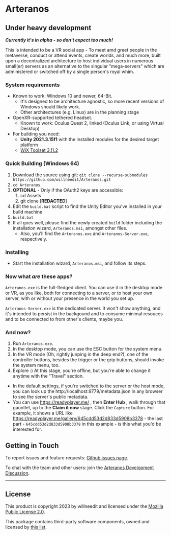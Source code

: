 # Arteranos

## Under heavy development
__*Currently it's in alpha - so don't expect too much!*__

This is intended to be a VR social app - To meet amd greet people in the metaverse, conduct or attend events, create worlds, and much more, built upon a decentralized architecture to host individual users in numerous small(er) servers as an alternative to the singular "mega-servers" which are administered or switched off by a single person's royal whim.

### System requirements

- Known to work: Windows 10 and newer, 64-Bit.
  - It's designed to be architecture agnostic, so more recent versions of Windows should likely work.
  - Other architectures (e.g. Linux) are in the planning stage
- OpenXR-supported tethered headset.
  - Known to work: Oculus Quest 2, linked (Oculus Link, or using Virtual Desktop)
- For building you need:
  - **Unity 2021.3.15f1** with the installed modules for the desired target platform
  - [WiX Toolset 3.11.2](https://github.com/wixtoolset/wix3/releases/tag/wix3112rtm)

### Quick Building (Windows 64)
 1. Download the source using git: `git clone --recurse-submodules https://github.com/willneedit/Arteranos.git`
 2. `cd Arteranos`
 3. **OPTIONAL** - Only if the OAuth2 keys are accessible:
    1. cd Assets
    2. git clone \[**REDACTED**\]
 4. Edit the `build.bat` script to find the Unity Editor you've installed in your build machine
 5. `build.bat`
 6. If all goes well, please find the newly created `build` folder including the installation wizard, `Arteranos.msi`, amongst other files.
    - Also, you'll find the `Arteranos.exe` and `Arteranos-Server.exe`, respectively.

### Installing
 - Start the installation wizard, `Arteranos.msi`, and follow its steps.

### Now what _are_ these apps?
`Arteranos.exe` is the full-fledged client. You can use it in the desktop mode or VR, as you like, both for connecting to a server, or to host your own server, with or without your presence in the world you set up.

`Arteranos-Server.exe` is the dedicated server. It won't show anything, and it's intended to persist in the backgound and to consume minimal resouces and to be connected to from other's clients, maybe you.

### And now?
1. Run `Arteranos.exe`.
2. In the desktop mode, you can use the ESC button for the system menu.
3. In the VR mode (Oh, rightly junping in the deep end?), one of the controller buttons, besides the trigger or the grip buttons, should invoke the system menu, too.
4. Explore :) At this stage, you're offline, but you're able to change it anytime with the "Travel" section.

- In the default settings, if you're switched to the server or the host mode, you can look up the http://localhost:9779/metadata.json in any browser to see the server's public metadata.
- You can use https://readyplayer.me/ , then **Enter Hub** , walk through that gauntlet, up to the **Claim it now** stage. Click the `Capture` button. For example, it shows a URL like https://readyplayer.me/gallery/645cdd53d2d833d5908b3378 - the last part - `645cdd53d2d833d5908b3378` in this example - is this what you'd be interested for.

## Getting in Touch
To report issues and feature requests: [Github issues page](https://github.com/willneedit/Arteranos/issues).

To chat with the team and other users: join the [Arteranos Development Discussion](https://discord.gg/jHYFFd78B9).

---
## License

This product is copyright 2023 by willneedit and licensed under the [Mozilla Public License 2.0](LICENSE.md).

This package contains third-party software components, owned and licensed by [this list](Third%20Party%20Notices.md).
